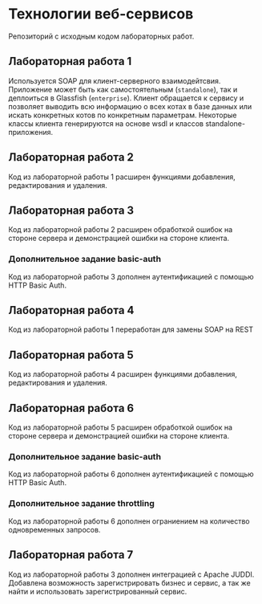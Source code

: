# Технологии веб-сервисов

Репозиторий с исходным кодом лабораторных работ.

## Лабораторная работа 1

Используется SOAP для клиент-серверного взаимодейтсвия. Приложение может быть как самостоятельным (`standalone`), так и деплоиться в Glassfish (`enterprise`). 
Клиент обращается к сервису и позволяет выводить всю информацию о всех котах в базе данных или искать конкретных котов по конкретным параметрам. Некоторые классы клиента генерируются на основе wsdl и классов standalone-приложения.

## Лабораторная работа 2

Код из лабораторной работы 1 расширен функциями добавления, редактирования и удаления.

## Лабораторная работа 3

Код из лабораторной работы 2 расширен обработкой ошибок на стороне сервера и демонстрацией ошибки на стороне клиента.

### Дополнительное задание basic-auth

Код из лабораторной работы 3 дополнен аутентификацией с помощью HTTP Basic Auth.

## Лабораторная работа 4

Код из лабораторной работы 1 переработан для замены SOAP на REST

## Лабораторная работа 5

Код из лабораторной работы 4 расширен функциями добавления, редактирования и удаления.

## Лабораторная работа 6

Код из лабораторной работы 5 расширен обработкой ошибок на стороне сервера и демонстрацией ошибки на стороне клиента.

### Дополнительное задание basic-auth

Код из лабораторной работы 6 дополнен аутентификацией с помощью HTTP Basic Auth.

### Дополнительное задание throttling

Код из лабораторной работы 6 дополнен ограниением на количество одновременных запросов.

## Лабораторная работа 7

Код из лабораторной работы 3 дополнен интеграцией с Apache JUDDI. Добавлена возможность зарегистрировать бизнес и сервис, а так же найти и использовать зарегистрированный сервис.
